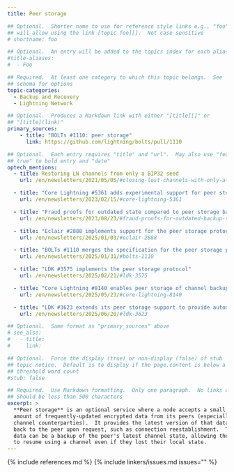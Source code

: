 ```yaml
---
title: Peer storage

## Optional.  Shorter name to use for reference style links e.g., "foo"
## will allow using the link [topic foo][].  Not case sensitive
# shortname: foo

## Optional.  An entry will be added to the topics index for each alias
#title-aliases:
#  - Foo

## Required.  At least one category to which this topic belongs.  See
## schema for options
topic-categories:
  - Backup and Recovery
  - Lightning Network

## Optional.  Produces a Markdown link with either "[title][]" or
## "[title](link)"
primary_sources:
    - title: "BOLTs #1110: peer storage"
      link: https://github.com/lightning/bolts/pull/1110

## Optional.  Each entry requires "title" and "url".  May also use "feature:
## true" to bold entry and "date"
optech_mentions:
  - title: Restoring LN channels from only a BIP32 seed
    url: /en/newsletters/2021/05/05/#closing-lost-channels-with-only-a-bip32-seed

  - title: "Core Lightning #5361 adds experimental support for peer storage backups"
    url: /en/newsletters/2023/02/15/#core-lightning-5361

  - title: "Fraud proofs for outdated state compared to peer storage backups"
    url: /en/newsletters/2023/08/23/#fraud-proofs-for-outdated-backup-state

  - title: "Eclair #2888 implements support for the peer storage protocol as specified in BOLTs #1110"
    url: /en/newsletters/2025/01/03/#eclair-2888

  - title: "BOLTs #1110 merges the specification for the peer storage protocol"
    url: /en/newsletters/2025/01/31/#bolts-1110

  - title: "LDK #3575 implements the peer storage protocol"
    url: /en/newsletters/2025/02/21/#ldk-3575

  - title: "Core Lightning #8140 enables peer storage of channel backups by default"
    url: /en/newsletters/2025/05/23/#core-lightning-8140

  - title: "LDK #3623 extends its peer storage support to provide automatic and encrypted peer backups"
    url: /en/newsletters/2025/06/20/#ldk-3623

## Optional.  Same format as "primary_sources" above
# see_also:
#   - title:
#     link:

## Optional.  Force the display (true) or non-display (false) of stub
## topic notice.  Default is to display if the page.content is below a
## threshold word count
#stub: false

## Required.  Use Markdown formatting.  Only one paragraph.  No links allowed.
## Should be less than 500 characters
excerpt: >
  **Peer storage** is an optional service where a node accepts a small
  amount of frequently-updated encrypted data from its peers (especially
  channel counterparties).  It provides the latest version of that data
  back to the peer upon request, such as connection reestablishment.  The
  data can be a backup of the peer's latest channel state, allowing them
  to resume using a channel even if they lost their local state.
---
```


{% include references.md %}
{% include linkers/issues.md issues="" %}
